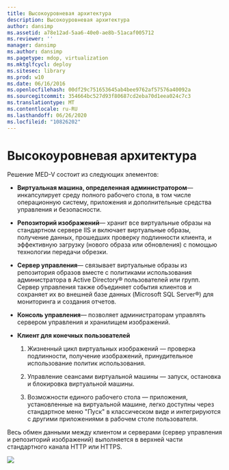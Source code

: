 ```yaml
---
title: Высокоуровневая архитектура
description: Высокоуровневая архитектура
author: dansimp
ms.assetid: a78e12ad-5aa6-40e0-ae8b-51acaf005712
ms.reviewer: ''
manager: dansimp
ms.author: dansimp
ms.pagetype: mdop, virtualization
ms.mktglfcycl: deploy
ms.sitesec: library
ms.prod: w10
ms.date: 06/16/2016
ms.openlocfilehash: 00df29c751653645ab4bee9762af57576a40092a
ms.sourcegitcommit: 354664bc527d93f80687cd2eba70d1eea024c7c3
ms.translationtype: MT
ms.contentlocale: ru-RU
ms.lasthandoff: 06/26/2020
ms.locfileid: "10826202"
---
```

# Высокоуровневая архитектура


Решение MED-V состоит из следующих элементов:

-   **Виртуальная машина, определенная администратором**— инкапсулирует среду полного рабочего стола, в том числе операционную систему, приложения и дополнительные средства управления и безопасности.

-   **Репозиторий изображений**— хранит все виртуальные образы на стандартном сервере IIS и включает виртуальные образы, получение данных, прошедших проверку подлинности клиента, и эффективную загрузку (нового образа или обновления) с помощью технологии передачи обрезки.

-   **Сервер управления**— связывает виртуальные образы из репозитория образов вместе с политиками использования администратора в Active Directory® пользователей или групп. Сервер управления также объединяет события клиентов и сохраняет их во внешней базе данных (Microsoft SQL Server®) для мониторинга и создания отчетов.

-   **Консоль управления**— позволяет администраторам управлять сервером управления и хранилищем изображений.

-   **Клиент для конечных пользователей**

    1.  Жизненный цикл виртуальных изображений — проверка подлинности, получение изображений, принудительное использование политик использования.

    2.  Управление сеансами виртуальной машины — запуск, остановка и блокировка виртуальной машины.

    3.  Возможности единого рабочего стола — приложения, установленные на виртуальной машине, легко доступны через стандартное меню "Пуск" в классическом виде и интегрируются с другими приложениями в рабочем столе пользователя.

Весь обмен данными между клиентом и серверами (сервер управления и репозиторий изображений) выполняется в верхней части стандартного канала HTTP или HTTPS.

![](images/506f54d0-38fa-446a-8070-17ae26da5355.gif)

 

 





